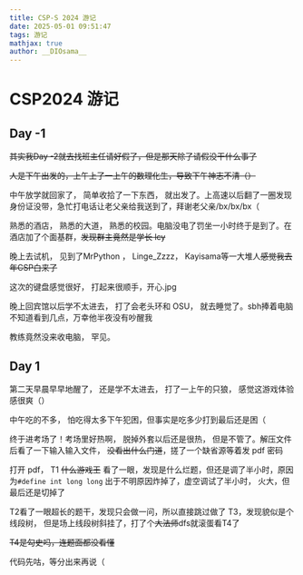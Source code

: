 ```yaml
---
title: CSP-S 2024 游记
date: 2025-05-01 09:51:47
tags: 游记
mathjax: true
author: __DIOsama__
---
```


# CSP2024 游记

## Day -1

~~其实我Day -2就去找班主任请好假了，但是那天除了请假没干什么事了~~

~~人是下午出发的，上午上了一上午的数理化生，导致下午神志不清（）~~

中午放学就回家了， 简单收拾了一下东西， 就出发了。上高速以后翻了一圈发现身份证没带，急忙打电话让老父亲给我送到了，拜谢老父亲/bx/bx/bx（

熟悉的酒店， 熟悉的大道， 熟悉的校园。电脑没电了罚坐一小时终于是到了。在酒店加了个面基群，~~发现群主竟然是学长 lcy~~

晚上去试机， 见到了MrPython ， Linge_Zzzz， Kayisama等一大堆人~~感觉我去年CSP白来了~~

这次的键盘感觉很好， 打起来很顺手，开心.jpg

晚上回宾馆以后学不太进去， 打了会老头环和 OSU， 就去睡觉了。sbh捧着电脑不知道看到几点，万幸他半夜没有吵醒我

教练竟然没来收电脑， 罕见。

## Day 1

第二天早晨早早地醒了， 还是学不太进去， 打了一上午的只狼， 感觉这游戏体验感很爽（）

中午吃的不多， 怕吃得太多下午犯困，但事实是吃多少打到最后还是困（

终于进考场了！考场里好热啊， 脱掉外套以后还是很热， 但是不管了。解压文件后看了一下输入输入文件， ~~没看出什么门道~~，搓了一个缺省源等着发 pdf 密码

打开 pdf， T1 ~~什么游戏王~~ 看了一眼，发现是什么烂题，但还是调了半小时，原因为```#define int long long``` 出于不明原因炸掉了，虚空调试了半小时， 火大，但最后还是切掉了

T2看了一眼超长的题干，发现只会做一问，所以直接跳过做了 T3，发现貌似是个线段树， 但是场上线段树斜挂了，打了个~~大法师~~dfs就滚蛋看T4了

~~T4是勾史吗，连题面都没看懂~~

代码先咕，等分出来再说（
